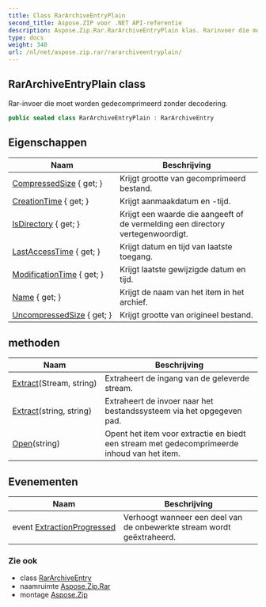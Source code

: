 ```yaml
---
title: Class RarArchiveEntryPlain
second_title: Aspose.ZIP voor .NET API-referentie
description: Aspose.Zip.Rar.RarArchiveEntryPlain klas. Rarinvoer die moet worden gedecomprimeerd zonder decodering.
type: docs
weight: 340
url: /nl/net/aspose.zip.rar/rararchiveentryplain/
---
```

## RarArchiveEntryPlain class

Rar-invoer die moet worden gedecomprimeerd zonder decodering.

```csharp
public sealed class RarArchiveEntryPlain : RarArchiveEntry
```

## Eigenschappen

| Naam | Beschrijving |
| --- | --- |
| [CompressedSize](../../aspose.zip.rar/rararchiveentry/compressedsize/) { get; } | Krijgt grootte van gecomprimeerd bestand. |
| [CreationTime](../../aspose.zip.rar/rararchiveentry/creationtime/) { get; } | Krijgt aanmaakdatum en -tijd. |
| [IsDirectory](../../aspose.zip.rar/rararchiveentry/isdirectory/) { get; } | Krijgt een waarde die aangeeft of de vermelding een directory vertegenwoordigt. |
| [LastAccessTime](../../aspose.zip.rar/rararchiveentry/lastaccesstime/) { get; } | Krijgt datum en tijd van laatste toegang. |
| [ModificationTime](../../aspose.zip.rar/rararchiveentry/modificationtime/) { get; } | Krijgt laatste gewijzigde datum en tijd. |
| [Name](../../aspose.zip.rar/rararchiveentry/name/) { get; } | Krijgt de naam van het item in het archief. |
| [UncompressedSize](../../aspose.zip.rar/rararchiveentry/uncompressedsize/) { get; } | Krijgt grootte van origineel bestand. |

## methoden

| Naam | Beschrijving |
| --- | --- |
| [Extract](../../aspose.zip.rar/rararchiveentry/extract/)(Stream, string) | Extraheert de ingang van de geleverde stream. |
| [Extract](../../aspose.zip.rar/rararchiveentry/extract/)(string, string) | Extraheert de invoer naar het bestandssysteem via het opgegeven pad. |
| [Open](../../aspose.zip.rar/rararchiveentry/open/)(string) | Opent het item voor extractie en biedt een stream met gedecomprimeerde inhoud van het item. |

## Evenementen

| Naam | Beschrijving |
| --- | --- |
| event [ExtractionProgressed](../../aspose.zip.rar/rararchiveentry/extractionprogressed/) | Verhoogt wanneer een deel van de onbewerkte stream wordt geëxtraheerd. |

### Zie ook

* class [RarArchiveEntry](../rararchiveentry/)
* naamruimte [Aspose.Zip.Rar](../../aspose.zip.rar/)
* montage [Aspose.Zip](../../)


